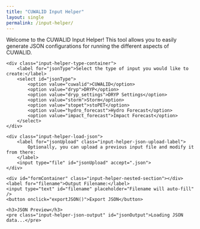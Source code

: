 ```yaml
---
title: "CUWALID Input Helper"
layout: single
permalink: /input-helper/
---
```


<link rel="stylesheet" href="/assets/css/input-helper.css">

<div id="input-helper">
    <p>Welcome to the CUWALID Input Helper! This tool allows you to easily generate JSON configurations for running the different aspects of CUWALID.</p>

    <div class="input-helper-type-container">
        <label for="jsonType">Select the type of input you would like to create:</label>
        <select id="jsonType">
            <option value="cuwalid">CUWALID</option>
            <option value="dryp">DRYP</option>
            <option value="dryp_settings">DRYP Settings</option>
            <option value="storm">Storm</option>
            <option value="stopet">stoPET</option>
            <option value="hydro_forecast">Hydro Forecast</option>
            <option value="impact_forecast">Impact Forecast</option>
        </select>
    </div>

    <div class="input-helper-load-json">
        <label for="jsonUpload" class="input-helper-json-upload-label">
            Optionally, you can upload a previous input file and modify it from there:
        </label>
        <input type="file" id="jsonUpload" accept=".json">
    </div>

    <div id="formContainer" class="input-helper-nested-section"></div>
    <label for="filename">Output Filename:</label>
    <input type="text" id="filename" placeholder="Filename will auto-fill" />
    <button onclick="exportJSON()">Export JSON</button>

    <h3>JSON Preview</h3>
    <pre class="input-helper-json-output" id="jsonOutput">Loading JSON data...</pre>
</div>


<script src="/assets/js/configurations.js"></script>
<script src="/assets/js/input_helper_script.js"></script>
